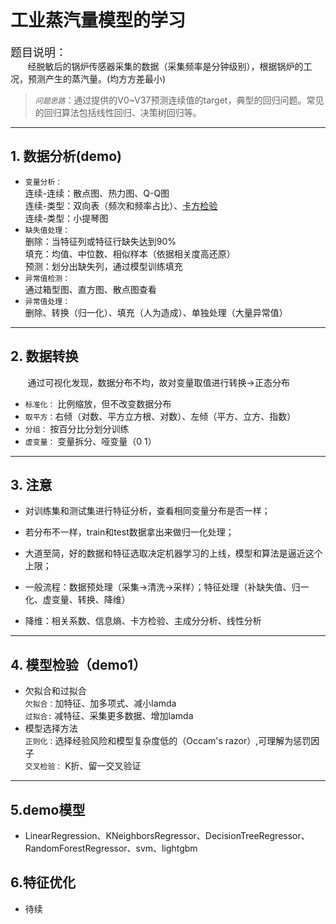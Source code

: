 # 工业蒸汽量模型的学习

<font size=4>题目说明：</font>\
&#160; &#160; &#160; &#160;经脱敏后的锅炉传感器采集的数据（采集频率是分钟级别），根据锅炉的工况，预测产生的蒸汽量。(均方方差最小)
>*`问题思路`*：通过提供的V0~V37预测连续值的target，典型的回归问题。常见的回归算法包括线性回归、决策树回归等。
>

****

## 1. 数据分析(demo)

- `变量分析：`  
 连续-连续：散点图、热力图、Q-Q图  
 连续-类型：双向表（频次和频率占比）、[卡方检验](https://blog.csdn.net/ludan_xia/article/details/81737669)  
 连续-类型：小提琴图  
- `缺失值处理：`  
 删除：当特征列或特征行缺失达到90%  
 填充：均值、中位数、相似样本（依据相关度高还原）  
 预测：划分出缺失列，通过模型训练填充
- `异常值检测：`  
 通过箱型图、直方图、散点图查看  
- `异常值处理：`  
删除、转换（归一化）、填充（人为造成）、单独处理（大量异常值）  

****

## 2. 数据转换  

 &#160; &#160; &#160; &#160;通过可视化发现，数据分布不均，故对变量取值进行转换->正态分布  

- `标准化：` 比例缩放，但不改变数据分布  
- `取平方：`右倾（对数、平方立方根、对数）、左倾（平方、立方、指数）  
- `分组：` 按百分比分划分训练  
- `虚变量：` 变量拆分、哑变量（0 1）  

****

## 3. 注意  

- 对训练集和测试集进行特征分析，查看相同变量分布是否一样；

- 若分布不一样，train和test数据拿出来做归一化处理；  

- 大道至简，好的数据和特征选取决定机器学习的上线，模型和算法是逼近这个上限；  

- 一般流程：数据预处理（采集->清洗->采样）；特征处理（补缺失值、归一化、虚变量、转换、降维）  

- 降维：相关系数、信息熵、卡方检验、主成分分析、线性分析

****

## 4. 模型检验（demo1）

- 欠拟合和过拟合  
`欠拟合：`加特征、加多项式、减小lamda  
`过拟合:` 减特征、采集更多数据、增加lamda  
- 模型选择方法  
`正则化：`选择经验风险和模型复杂度低的（Occam's razor）,可理解为惩罚因子  
`交叉检验：` K折、留一交叉验证

****

## 5.demo模型

- LinearRegression、KNeighborsRegressor、DecisionTreeRegressor、RandomForestRegressor、svm、lightgbm

## 6.特征优化

- 待续
